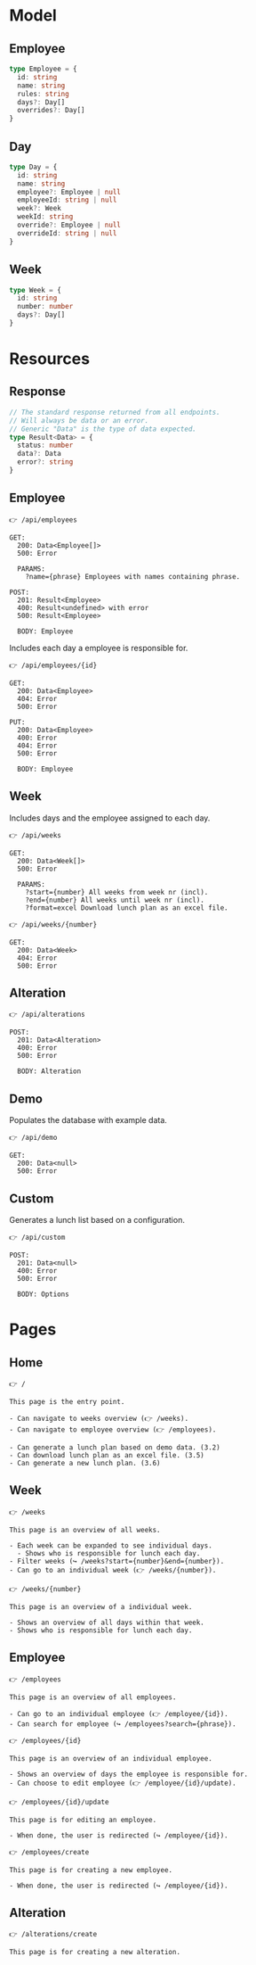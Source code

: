 # Model

## Employee

```ts
type Employee = {
  id: string
  name: string
  rules: string
  days?: Day[]
  overrides?: Day[]
}
```

## Day

```ts
type Day = {
  id: string
  name: string
  employee?: Employee | null
  employeeId: string | null
  week?: Week
  weekId: string
  override?: Employee | null
  overrideId: string | null
}
```

## Week

```ts
type Week = {
  id: string
  number: number
  days?: Day[]
}
```

# Resources

## Response

```ts
// The standard response returned from all endpoints.
// Will always be data or an error.
// Generic "Data" is the type of data expected.
type Result<Data> = {
  status: number
  data?: Data
  error?: string
}
```

## Employee

```
👉 /api/employees

GET:
  200: Data<Employee[]>
  500: Error

  PARAMS:
    ?name={phrase} Employees with names containing phrase.

POST:
  201: Result<Employee>
  400: Result<undefined> with error
  500: Result<Employee>

  BODY: Employee
```

Includes each day a employee is responsible for.

```
👉 /api/employees/{id}

GET:
  200: Data<Employee>
  404: Error
  500: Error

PUT:
  200: Data<Employee>
  400: Error
  404: Error
  500: Error

  BODY: Employee
```

## Week

Includes days and the employee assigned to each day.

```
👉 /api/weeks

GET:
  200: Data<Week[]>
  500: Error

  PARAMS:
    ?start={number} All weeks from week nr (incl).
    ?end={number} All weeks until week nr (incl).
    ?format=excel Download lunch plan as an excel file.
```

```
👉 /api/weeks/{number}

GET:
  200: Data<Week>
  404: Error
  500: Error
```

## Alteration

```
👉 /api/alterations

POST:
  201: Data<Alteration>
  400: Error
  500: Error

  BODY: Alteration
```

## Demo

Populates the database with example data.

```
👉 /api/demo

GET:
  200: Data<null>
  500: Error
```

## Custom

Generates a lunch list based on a configuration.

```
👉 /api/custom

POST:
  201: Data<null>
  400: Error
  500: Error

  BODY: Options
```

# Pages

## Home

```
👉 /

This page is the entry point.

- Can navigate to weeks overview (👉 /weeks).
- Can navigate to employee overview (👉 /employees).

- Can generate a lunch plan based on demo data. (3.2)
- Can download lunch plan as an excel file. (3.5)
- Can generate a new lunch plan. (3.6)
```

## Week

```
👉 /weeks

This page is an overview of all weeks.

- Each week can be expanded to see individual days.
  - Shows who is responsible for lunch each day.
- Filter weeks (↪️ /weeks?start={number}&end={number}).
- Can go to an individual week (👉 /weeks/{number}).
```

```
👉 /weeks/{number}

This page is an overview of a individual week.

- Shows an overview of all days within that week.
- Shows who is responsible for lunch each day.

```

## Employee

```
👉 /employees

This page is an overview of all employees.

- Can go to an individual employee (👉 /employee/{id}).
- Can search for employee (↪️ /employees?search={phrase}).
```

```
👉 /employees/{id}

This page is an overview of an individual employee.

- Shows an overview of days the employee is responsible for.
- Can choose to edit employee (👉 /employee/{id}/update).
```

```
👉 /employees/{id}/update

This page is for editing an employee.

- When done, the user is redirected (↪️ /employee/{id}).
```

```
👉 /employees/create

This page is for creating a new employee.

- When done, the user is redirected (↪️ /employee/{id}).
```

## Alteration

```
👉 /alterations/create

This page is for creating a new alteration.
```
